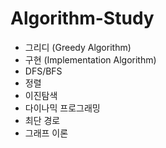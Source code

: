 # Algorithm-Study

- 그리디 (Greedy Algorithm)
- 구현 (Implementation Algorithm)
- DFS/BFS 
- 정렬 
- 이진탐색
- 다이나믹 프로그래밍
- 최단 경로
- 그래프 이론
